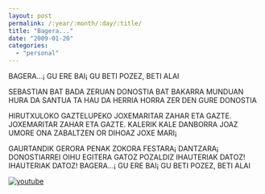 ```yaml
---
layout: post
permalink: /:year/:month/:day/:title/
title: "Bagera..."
date: "2009-01-20"
categories: 
  - "personal"
---
```


BAGERA...¡ GU ERE BAI¡ GU BETI POZEZ, BETI ALAI

SEBASTIAN BAT BADA ZERUAN DONOSTIA BAT BAKARRA MUNDUAN HURA DA SANTUA TA HAU DA HERRIA HORRA ZER DEN GURE DONOSTIA

HIRUTXULOKO GAZTELUPEKO JOXEMARITAR ZAHAR ETA GAZTE. JOXEMARITAR ZAHAR ETA GAZTE. KALERIK KALE DANBORRA JOAZ UMORE ONA ZABALTZEN OR DIHOAZ JOXE MARI¡

GAURTANDIK GERORA PENAK ZOKORA FESTARA¡ DANTZARA¡ DONOSTIARREI OIHU EGITERA GATOZ POZALDIZ IHAUTERIAK DATOZ! IHAUTERIAK DATOZ! BAGERA...¡ GU ERE BAI¡ GU BETI POZEZ, BETI ALAI

[![youtube](https://img.youtube.com/vi/nhncDjXMeQ4/0.jpg)](https://www.youtube.com/watch?v=nhncDjXMeQ4)

